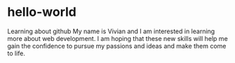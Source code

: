 # hello-world
Learning about github
My name is Vivian and I am interested in learning more about web development. I am hoping that these new skills will help me gain the confidence to pursue my passions and ideas and make them come to life. 
